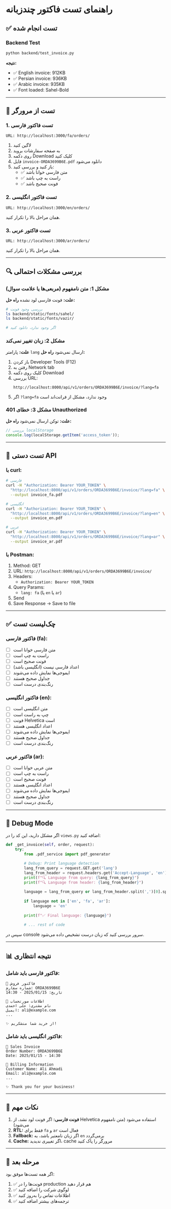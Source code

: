 # راهنمای تست فاکتور چندزبانه

## ✅ تست انجام شده

### Backend Test
```bash
python backend/test_invoice.py
```

**نتیجه:**
- ✅ English invoice: 912KB
- ✅ Persian invoice: 936KB  
- ✅ Arabic invoice: 935KB
- ✅ Font loaded: Sahel-Bold

---

## 🧪 تست از مرورگر

### 1. تست فاکتور فارسی
```
URL: http://localhost:3000/fa/orders/
```
1. لاگین کنید
2. به صفحه سفارشات بروید
3. روی دکمه Download کلیک کنید
4. فایل `invoice-ORDA3699B6E.pdf` دانلود می‌شود
5. باز کنید و بررسی کنید:
   - ✅ متن فارسی خوانا باشد
   - ✅ راست به چپ باشد
   - ✅ فونت صحیح باشد

### 2. تست فاکتور انگلیسی
```
URL: http://localhost:3000/en/orders/
```
همان مراحل بالا را تکرار کنید.

### 3. تست فاکتور عربی
```
URL: http://localhost:3000/ar/orders/
```
همان مراحل بالا را تکرار کنید.

---

## 🔍 بررسی مشکلات احتمالی

### مشکل 1: متن نامفهوم (مربعی‌ها یا علامت سوال)
**علت:** فونت فارسی لود نشده
**راه حل:**
```bash
# بررسی وجود فونت
ls backend/static/fonts/sahel/
ls backend/static/fonts/vazir/

# اگر وجود ندارد، دانلود کنید
```

### مشکل 2: زبان تغییر نمی‌کند
**علت:** پارامتر `lang` ارسال نمی‌شود
**راه حل:** 
1. باز کردن Developer Tools (F12)
2. رفتن به Network tab
3. کلیک روی دکمه Download
4. بررسی URL:
   ```
   http://localhost:8000/api/v1/orders/ORDA3699B6E/invoice/?lang=fa
   ```
5. اگر `?lang=fa` وجود ندارد، مشکل از فرانت‌اند است

### مشکل 3: خطای 401 Unauthorized
**علت:** توکن ارسال نمی‌شود
**راه حل:**
```javascript
// بررسی localStorage
console.log(localStorage.getItem('access_token'));
```

---

## 📝 تست دستی API

### با curl:
```bash
# فارسی
curl -H "Authorization: Bearer YOUR_TOKEN" \
  "http://localhost:8000/api/v1/orders/ORDA3699B6E/invoice/?lang=fa" \
  --output invoice_fa.pdf

# انگلیسی
curl -H "Authorization: Bearer YOUR_TOKEN" \
  "http://localhost:8000/api/v1/orders/ORDA3699B6E/invoice/?lang=en" \
  --output invoice_en.pdf

# عربی
curl -H "Authorization: Bearer YOUR_TOKEN" \
  "http://localhost:8000/api/v1/orders/ORDA3699B6E/invoice/?lang=ar" \
  --output invoice_ar.pdf
```

### با Postman:
1. Method: GET
2. URL: `http://localhost:8000/api/v1/orders/ORDA3699B6E/invoice/`
3. Headers:
   - `Authorization: Bearer YOUR_TOKEN`
4. Query Params:
   - `lang: fa` (یا `en` یا `ar`)
5. Send
6. Save Response → Save to file

---

## ✅ چک‌لیست تست

### فاکتور فارسی (fa):
- [ ] متن فارسی خوانا است
- [ ] راست به چپ است
- [ ] فونت صحیح است
- [ ] اعداد فارسی نیست (انگلیسی باشد)
- [ ] ایموجی‌ها نمایش داده می‌شوند
- [ ] جداول صحیح هستند
- [ ] رنگ‌بندی درست است

### فاکتور انگلیسی (en):
- [ ] متن انگلیسی است
- [ ] چپ به راست است
- [ ] فونت Helvetica است
- [ ] اعداد انگلیسی هستند
- [ ] ایموجی‌ها نمایش داده می‌شوند
- [ ] جداول صحیح هستند
- [ ] رنگ‌بندی درست است

### فاکتور عربی (ar):
- [ ] متن عربی خوانا است
- [ ] راست به چپ است
- [ ] فونت صحیح است
- [ ] اعداد انگلیسی هستند
- [ ] ایموجی‌ها نمایش داده می‌شوند
- [ ] جداول صحیح هستند
- [ ] رنگ‌بندی درست است

---

## 🐛 Debug Mode

اگر مشکل دارید، این کد را در `views.py` اضافه کنید:

```python
def _get_invoice(self, order, request):
    try:
        from .pdf_service import pdf_generator

        # Debug: Print language detection
        lang_from_query = request.GET.get('lang')
        lang_from_header = request.headers.get('Accept-Language', 'en')
        print(f"🔍 Language from query: {lang_from_query}")
        print(f"🔍 Language from header: {lang_from_header}")
        
        language = lang_from_query or lang_from_header.split(',')[0].split('-')[0].lower()
        
        if language not in ['en', 'fa', 'ar']:
            language = 'en'
        
        print(f"✅ Final language: {language}")
        
        # ... rest of code
```

سپس در console سرور بررسی کنید که زبان درست تشخیص داده می‌شود.

---

## 📊 نتیجه انتظاری

### فاکتور فارسی باید شامل:
```
📄 فاکتور فروش
شماره سفارش: ORDA3699B6E
تاریخ: 2025/01/15 - 14:30

👤 اطلاعات صورتحساب
نام مشتری: علی احمدی
ایمیل: ali@example.com
...

✨ از خرید شما متشکریم!
```

### فاکتور انگلیسی باید شامل:
```
📄 Sales Invoice
Order Number: ORDA3699B6E
Date: 2025/01/15 - 14:30

👤 Billing Information
Customer Name: Ali Ahmadi
Email: ali@example.com
...

✨ Thank you for your business!
```

---

## 🎯 نکات مهم

1. **فونت فارسی:** اگر فونت لود نشد، از Helvetica استفاده می‌شود (متن نامفهوم می‌شود)
2. **RTL:** فقط برای `fa` و `ar` فعال است
3. **Fallback:** اگر زبان نامعتبر باشد، به `en` برمی‌گردد
4. **Cache:** اگر تغییری ندیدید، cache مرورگر را پاک کنید

---

## 🚀 مرحله بعد

اگر همه تست‌ها موفق بود:
1. ✅ فونت‌ها را در production هم قرار دهید
2. ✅ لوگوی شرکت را اضافه کنید
3. ✅ اطلاعات تماس را به‌روز کنید
4. ✅ ترجمه‌های بیشتر اضافه کنید
